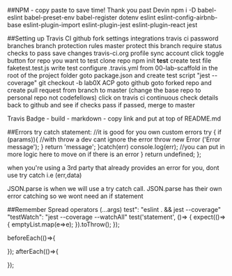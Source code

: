 ##NPM - copy paste to save time! Thank you past Devin
npm i -D babel-eslint babel-preset-env babel-register dotenv eslint eslint-config-airbnb-base eslint-plugin-import eslint-plugin-jest eslint-plugin-react jest

##Setting up Travis CI
github fork 
settings
integrations
travis ci
password 
branches 
branch protection rules 
master 
protect this branch
require status checks to pass
save changes
travis-ci.org
profile
sync account
click toggle button for repo you want to test
clone repo
npm init
__test__ 
create test file faketest.test.js
write test
configure .travis.yml from 00-lab-scaffold in the root of the project folder
goto package.json and create test script "jest --coverage"
git checkout -b lab0X
ACP
goto github
goto forked repo and create pull request from branch to master (change the base repo to personal repo not codefellows)
click on travis ci continuous check details 
back to github and see if checks pass
if passed, merge to master

Travis Badge - build - markdown - copy link and put at top of README.md

##Errors
try catch statement: //it is good for you own custom errors
    try { 
        if (params)){
            //with throw a dev cant ignore the error
            throw new Error ('Error message');
    }
    return 'message';
    }catch(err)
        console.log(err);
        //you can put in more logic here to move on if there is an error
        }
        return undefined;
    };

when you're using a 3rd party that already provides an error for you, dont use try catch i.e (err,data)

JSON.parse is when we will use a try catch call. JSON.parse has their own error catching so we wont need an if statement

##Remember
Spread operators (...args)
test": "eslint . && jest --coverage"
"testWatch": "jest --coverage --watchAll"
test('statement', ()=> {
expect(()=>{
        emptyList.map(e=>e);
    }).toThrow();
});

beforeEach(()=>{

});
afterEach(()=>{

});